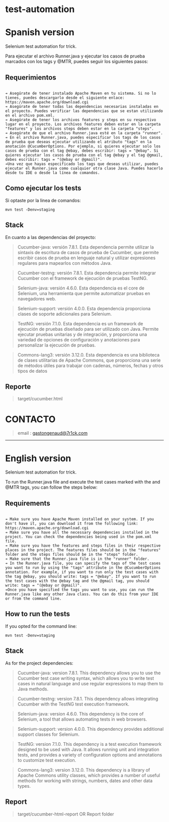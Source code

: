 # test-automation
# Spanish version

Selenium test automation for trick.

Para ejecutar el archivo Runner.java y ejecutar los casos de prueba marcados con los tags  y @MTR, puedes seguir los siguientes pasos:

## Requerimientos

```

➔ Asegúrate de tener instalado Apache Maven en tu sistema. Si no lo tienes, puedes descargarlo desde el siguiente enlace: https://maven.apache.org/download.cgi
➔ Asegúrate de tener todas las dependencias necesarias instaladas en el proyecto. Puedes verificar las dependencias que se estan utilizando en el archivo pom.xml.
➔ Asegúrate de tener los archivos features y steps en su respectivo lugar en el proyecto. Los archivos features deben estar en la carpeta "features" y los archivos steps deben estar en la carpeta "steps".
➔ Asegúrate de que el archivo Runner.java esté en la carpeta "runner".
➔ En el archivo Runner.java, puedes especificar los tags de los casos de prueba que deseas ejecutar utilizando el atributo "tags" en la anotación @CucumberOptions. Por ejemplo, si quieres ejecutar solo los casos de prueba con el tag @ebay, debes escribir: tags = "@ebay". Si quieres ejecutar los casos de prueba con el tag @ebay y el tag @gmail, debes escribir: tags = "(@ebay or @gmail)".
➔Una vez que hayas especificado los tags que deseas utilizar, puedes ejecutar el Runner.java como cualquier otra clase Java. Puedes hacerlo desde tu IDE o desde la línea de comandos.
```
## Como ejecutar los tests
Si optaste por la linea de comandos:

    mvn test -Denv=staging

## Stack
En cuanto a las dependencias del proyecto:

> Cucumber-java: versión 7.8.1. Esta dependencia permite utilizar la sintaxis de escritura de casos de prueba de Cucumber, que permite escribir casos de prueba en lenguaje natural y utilizar expresiones regulares para mapearlos con métodos Java. 

> Cucumber-testng: versión 7.8.1. Esta dependencia permite integrar Cucumber con el framework de ejecución de pruebas TestNG. 

> Selenium-java: versión 4.6.0. Esta dependencia es el core de Selenium, una herramienta que permite automatizar pruebas en navegadores web. 

> Selenium-support: versión 4.0.0. Esta dependencia proporciona clases de soporte adicionales para Selenium.

> TestNG: versión 7.1.0. Esta dependencia es un framework de ejecución de pruebas diseñado para ser utilizado con Java. Permite ejecutar pruebas unitarias y de integración, y proporciona una variedad de opciones de configuración y anotaciones para personalizar la ejecución de pruebas.

> Commons-lang3: versión 3.12.0. Esta dependencia es una biblioteca de clases utilitarias de Apache Commons, que proporciona una serie de métodos útiles para trabajar con cadenas, números, fechas y otros tipos de datos

## Reporte
> target/cucumber.html
# CONTACTO
> email : gastongenaud@7r1ck.com


___
# English version

Selenium test automation for trick.

To run the Runner.java file and execute the test cases marked with the  and @MTR tags, you can follow the steps below:

## Requirements

```

➔ Make sure you have Apache Maven installed on your system. If you don't have it, you can download it from the following link: https://maven.apache.org/download.cgi
➔ Make sure you have all the necessary dependencies installed in the project. You can check the dependencies being used in the pom.xml file.
➔ Make sure you have the features and steps files in their respective places in the project. The features files should be in the "features" folder and the steps files should be in the "steps" folder.
➔ Make sure that the Runner.java file is in the "runner" folder.
➔ In the Runner.java file, you can specify the tags of the test cases you want to run by using the "tags" attribute in the @CucumberOptions annotation. For example, if you want to run only the test cases with the tag @ebay, you should write: tags = "@ebay". If you want to run the test cases with the @ebay tag and the @gmail tag, you should write: tags = "(@ebay or @gmail)".
➔Once you have specified the tags you want to use, you can run the Runner.java like any other Java class. You can do this from your IDE or from the command line.
```
## How to run the tests
If you opted for the command line:

    mvn test -Denv=staging

## Stack
As for the project dependencies:

> Cucumber-java: version 7.8.1. This dependency allows you to use the Cucumber test case writing syntax, which allows you to write test cases in natural language and use regular expressions to map them to Java methods.

> Cucumber-testng: version 7.8.1. This dependency allows integrating Cucumber with the TestNG test execution framework.

> Selenium-java: version 4.6.0. This dependency is the core of Selenium, a tool that allows automating tests in web browsers.

> Selenium-support: version 4.0.0. This dependency provides additional support classes for Selenium.

> TestNG: version 7.1.0. This dependency is a test execution framework designed to be used with Java. It allows running unit and integration tests, and provides a variety of configuration options and annotations to customize test execution.

> Commons-lang3: version 3.12.0. This dependency is a library of Apache Commons utility classes, which provides a number of useful methods for working with strings, numbers, dates and other data types.

## Report
> target/cucumber-html-report
OR
Report folder


